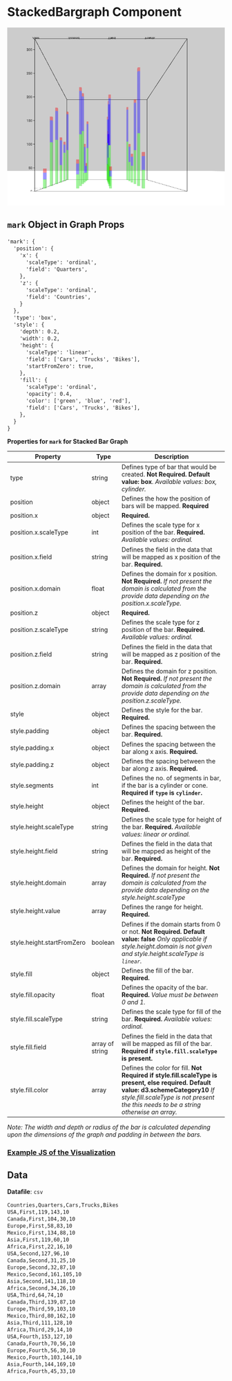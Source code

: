 # StackedBargraph Component

![StackedBargraph](../imgs/StackedBarchart.png)

## `mark` Object in Graph Props
```
'mark': {
  'position': {
    'x': {
      'scaleType': 'ordinal',
      'field': 'Quarters',
    },
    'z': {
      'scaleType': 'ordinal',
      'field': 'Countries',
    }
  },
  'type': 'box',
  'style': {
    'depth': 0.2,
    'width': 0.2,
    'height': {
      'scaleType': 'linear',
      'field': ['Cars', 'Trucks', 'Bikes'],
      'startFromZero': true,
    },
    'fill': {
      'scaleType': 'ordinal',
      'opacity': 0.4,
      'color': ['green', 'blue', 'red'],
      'field': ['Cars', 'Trucks', 'Bikes'],
    },
  }
}
```

__Properties for `mark` for Stacked Bar Graph__

Property|Type|Description
---|---|---
type|string|Defines type of bar that would be created. __Not Required. Default value: box__. _Available values: box, cylinder._
position|object|Defines the how the position of bars will be mapped. __Required__
position.x|object|__Required.__
position.x.scaleType|int|Defines the scale type for x position of the bar. __Required.__ _Available values: ordinal._
position.x.field|string|Defines the field in the data that will be mapped as x position of the bar. __Required.__
position.x.domain|float|Defines the domain for x position. __Not Required.__ _If not present the domain is calculated from the provide data depending on the position.x.scaleType._
position.z|object|__Required.__
position.z.scaleType|string|Defines the scale type for z position of the bar. __Required.__ _Available values: ordinal._
position.z.field|string|Defines the field in the data that will be mapped as z position of the bar. __Required.__
position.z.domain|array|Defines the domain for z position. __Not Required.__ _If not present the domain is calculated from the provide data depending on the position.z.scaleType._
style|object|Defines the style for the bar. __Required.__
style.padding|object|Defines the spacing between the bar. __Required.__ 
style.padding.x|object|Defines the spacing between the bar along x axis. __Required.__ 
style.padding.z|object|Defines the spacing between the bar along z axis. __Required.__ 
style.segments|int|Defines the no. of segments in bar, if the bar is a cylinder or cone. __Required if `type` is `cylinder`.__ 
style.height|object|Defines the height of the bar. __Required.__
style.height.scaleType|string|Defines the scale type for height of the bar. __Required.__ _Available values: linear or ordinal._
style.height.field|string|Defines the field in the data that will be mapped as height of the bar. __Required.__
style.height.domain|array|Defines the domain for height. __Not Required.__ _If not present the domain is calculated from the provide data depending on the style.height.scaleType_
style.height.value|array|Defines the range for height. __Required.__
style.height.startFromZero|boolean|Defines if the domain starts from 0 or not. __Not Required. Default value: false__ _Only applicable if style.height.domain is not given and style.height.scaleType is `linear`._
style.fill|object|Defines the fill of the bar. __Required.__
style.fill.opacity|float|Defines the opacity of the bar. __Required.__ _Value must be between 0 and 1._
style.fill.scaleType|string|Defines the scale type for fill of the bar. __Required.__ _Available values: ordinal._
style.fill.field|array of string|Defines the field in the data that will be mapped as fill of the bar. __Required if `style.fill.scaleType` is present.__
style.fill.color|array| Defines the color for fill. __Not Required if style.fill.scaleType is present, else required. Default value: d3.schemeCategory10__ _If style.fill.scaleType is not present the this needs to be a string otherwise an array._

_Note: The width and depth or radius of the bar is calculated depending upon the dimensions of the graph and padding in between the bars._

### [Example JS of the Visualization](../examples/StackedBargraph.js)

## Data

**Datafile**: `csv`

```
Countries,Quarters,Cars,Trucks,Bikes
USA,First,119,143,10
Canada,First,104,30,10
Europe,First,58,83,10
Mexico,First,134,88,10
Asia,First,119,60,10
Africa,First,22,16,10
USA,Second,127,96,10
Canada,Second,31,25,10
Europe,Second,32,87,10
Mexico,Second,161,105,10
Asia,Second,141,118,10
Africa,Second,34,26,10
USA,Third,64,74,10
Canada,Third,139,87,10
Europe,Third,59,103,10
Mexico,Third,80,162,10
Asia,Third,111,128,10
Africa,Third,29,14,10
USA,Fourth,153,127,10
Canada,Fourth,70,56,10
Europe,Fourth,56,30,10
Mexico,Fourth,103,144,10
Asia,Fourth,144,169,10
Africa,Fourth,45,33,10
```